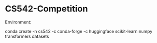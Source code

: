 # CS542-Competition

Environment:

conda create -n cs542 -c conda-forge -c huggingface scikit-learn numpy transformers datasets
